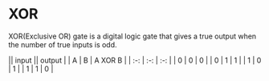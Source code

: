 # XOR
XOR(Exclusive OR) gate is a digital logic gate that gives a true output when the number of true inputs is odd.

|| input || output |
| A | B | A XOR B |
| :-: | :-: | :-: |
| 0 | 0 | 0 |
| 0 | 1 | 1 |
| 1 | 0 | 1 |
| 1 | 1 | 0 |
